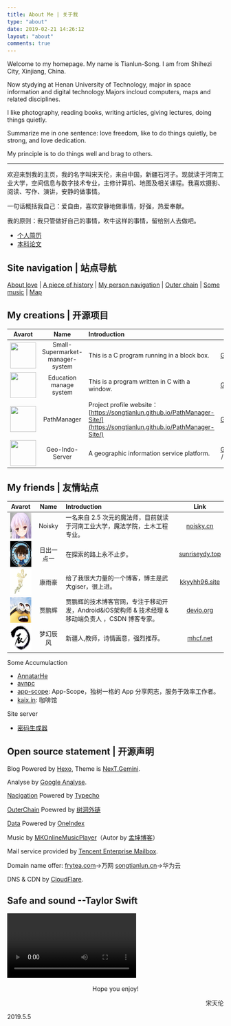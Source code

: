 ```yaml
---
title: About Me | 关于我
type: "about"
date: 2019-02-21 14:26:12
layout: "about"
comments: true
---
```


Welcome to my homepage. My name is Tianlun-Song. I am from Shihezi City, Xinjiang, China.

Now stydying at Henan University of Technology, major in space information and digital technology.Majors incloud computers, maps and related disciplines.

I like photography, reading books, writing articles, giving lectures, doing things quietly.

Summarize me in one sentence: love freedom, like to do things quietly, be strong, and love dedication.

My principle is to do things well and brag to others.

---

欢迎来到我的主页，我的名字叫宋天伦，来自中国，新疆石河子。现就读于河南工业大学，空间信息与数字技术专业，主修计算机、地图及相关课程。我喜欢摄影、阅读、写作、演讲，安静的做事情。

一句话概括我自己：爱自由，喜欢安静地做事情，好强，热爱奉献。

我的原则：我只管做好自己的事情，吹牛这样的事情，留给别人去做吧。

- [个人简历](https://frytea.com/resume)
- [本科论文](https://frytea.com/bachelor)


##  Site navigation | 站点导航
[About love](https://beloved.frytea.com) | [A piece of history](https://demo.frytea.com/history/) | [My person navigation](https://guide.frytea.com) | [Outer chain](https://share.frytea.com) | [Some music](https://music.frytea.com) | [Map](https://frytea.com/map)

## My creations | 开源项目

Avarot  |  Name  |  Introduction  |  Link
:-----: | :----: | :------------  | :----:
<img src="http://photo-frytea.test.upcdn.net/timg.jpeg" width = "60" height = "60" div align=right /> | Small-Supermarket-manager-system  | This is a C program running in a block box. | [GitHub](https://github.com/songtianlun/Small-Supermarket-manager-system)
<img src="https://raw.githubusercontent.com/songtianlun/Education-manage-system/master/icon1.ico" width = "60" height = "60" div align=right /> | Education manage system | This is a program written in C with a window.  | [GitHub](https://github.com/songtianlun/Education-manage-system)
<img src="http://photo-frytea.test.upcdn.net/生活管家-圆@0,192x.png" width = "60" height = "60" div align=right /> | PathManager | Project profile website：[https://songtianlun.github.io/PathManager-Site/](https://songtianlun.github.io/PathManager-Site/)  | [GitHub](https://github.com/songtianlun/PathManager)
<img src="https://icongr.am/simple/bower.svg?color=111111&size=120" width = "60" height = "60" div align=right /> | Geo-Indo-Server | A geographic information service platform. | [GitHub](https://github.com/songtianlun/gis-changchun-info-vue) / [Docs](https://songtianlun.github.io/gis-changchun-info-vue/) 

## My friends | 友情站点

Avarot  |  Name  |  Introduction  |  Link
:-----: | :----: | :------------ | :----:
<img src="https://raw.githubusercontent.com/songtianlun/Image-Hosting/image/20190505211940.png" width = "60" height = "60" div align=right /> | Noisky | 一名来自 2.5 次元的魔法师，目前就读于河南工业大学，魔法学院，土木工程专业。     | [noisky.cn](https://www.noisky.cn/)
<img src="https://raw.githubusercontent.com/songtianlun/Image-Hosting/image/20190505212047.png" width = "60" height = "60" div align=right /> | 日出一点一 | 在探索的路上永不止步。     | [sunriseydy.top](https://sunriseydy.top/)
<img src="https://raw.githubusercontent.com/songtianlun/Image-Hosting/image/20190505212114.png" width = "60" height = "60" div align=right /> | 康雨豪 | 给了我很大力量的一个博客，博主是武大giser，很上进。     | [kkyyhh96.site](http://www.kkyyhh96.site/)
<img src="https://raw.githubusercontent.com/songtianlun/Image-Hosting/image/20190505212150.png" width = "60" height = "60" div align=right /> | 贾鹏辉 | 贾鹏辉的技术博客官网，专注于移动开发，Android&iOS架构师 & 技术经理 & 移动端负责人 ，CSDN 博客专家。     | [devio.org](http://www.devio.org/)
<img src="https://raw.githubusercontent.com/songtianlun/Image-Hosting/image/20190505212209.png" width = "60" height = "60" div align=right /> | 梦幻辰风| 新疆人,教师，诗情画意，强烈推荐。  | [mhcf.net](https://www.mhcf.net/)

Some Accumulaction
 - [AnnatarHe](https://annatarhe.github.io)
 - [avnpc](https://avnpc.com/)
 - [app-scope](https://www.app-scope.com): App-Scope，独树一格的 App 分享网志，服务于效率工作者。
 - [kaix.in](https://kaix.in): 咖啡馆

Site server
 - [密码生成器](https://tzdesigner.com/mima/)


## Open source statement | 开源声明

Blog Powered by [Hexo](https://hexo.io), Theme is [NexT.Gemini](https://theme-next.org/).

Analyse by [Google Analyse](https://analytics.google.com/analytics/web/).

[Nacigation](https://guide.frytea.com) Powered by [Typecho](http://typecho.org)

[OuterChain](https://share.frytea.com/) Poewred by [树洞外链](https://yun.aoaoao.me/ "树洞外链")

[Data](https://data.frytea.com) Powered by [OneIndex](https://github.com/donwa/oneindex)

Music by [MKOnlineMusicPlayer](https://github.com/mengkunsoft/MKOnlineMusicPlayer "MKOnlineMusicPlayer")（Autor by [孟坤博客](https://mkblog.cn/ "孟坤博客")）

Mail service provided by [Tencent Enterprise Mailbox](https://exmail.qq.com/).

Domain name offer:
[frytea.com](https://frytea.com)→万网 
[songtianlun.cn](https://songtianlun.cn)→华为云

DNS & CDN by [CloudFlare](https://www.cloudflare.com/).


## Safe and sound --Taylor Swift

<video src="https://dateshare.nos-eastchina1.126.net/SafeAndSound-TaylorSwift_1080p.mp4" controls="controls"> </video>

<center>Hope you enjoy!</center>

<p align="right">
  宋天伦 </br>
  
  2019.5.5
</p>